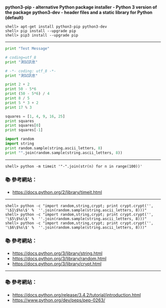 
**python3-pip - alternative Python package installer - Python 3 version of the package**
**python3-dev - header files and a static library for Python (default)**

```console
shell> apt-get install python3-pip python3-dev
shell> pip install --upgrade pip
shell> pip3 install --upgrade pip
```
---

    
```python 
print "Test Message"
```

```python
# coding=utf_8
print "測試訊息"
```
```python
# -*- coding: utf_8 -*-
print "測試訊息"
```

```python
print 2 + 2
print 50 - 5*6
print (50 - 5*6) / 4
print 8 / 5
print 5 * 3 + 2
print 17 % 3
```

```python
squares = [1, 4, 9, 16, 25]
print squares
print squares[0]
print squares[-1]
```

```python
import random
import string
print random.sample(string.ascii_letters, 8)
print "".join(random.sample(string.ascii_letters, 8))
```

---

```console
shell> python -m timeit '"-".join(str(n) for n in range(100))'
```
### :books: 參考網站：
- https://docs.python.org/2/library/timeit.html

---

```console
shell> python -c "import random,string,crypt; print crypt.crypt('', '\$1\$%s\$' %  ''.join(random.sample(string.ascii_letters, 8)))"
shell> python -c "import random,string,crypt; print crypt.crypt('', '\$5\$%s\$' %  ''.join(random.sample(string.ascii_letters, 8)))"
shell> python -c "import random,string,crypt; print crypt.crypt('', '\$6\$%s\$' %  ''.join(random.sample(string.ascii_letters, 8)))"
``` 

### :books: 參考網站：
- https://docs.python.org/3/library/string.html
- https://docs.python.org/3/library/random.html
- https://docs.python.org/3/library/crypt.html

---
### :books: 參考網站：

- https://docs.python.org/release/3.4.2/tutorial/introduction.html
- https://www.python.org/dev/peps/pep-0263/

